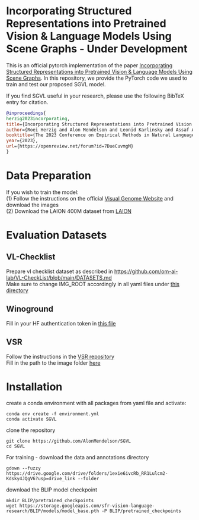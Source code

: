 # Incorporating Structured Representations into Pretrained Vision & Language Models Using Scene Graphs - Under Development

This is an official pytorch implementation of the paper [Incorporating Structured Representations into Pretrained Vision & Language Models Using Scene Graphs](https://arxiv.org/abs/2305.06343). In this repository, we provide the PyTorch code we used to train and test our proposed SGVL model.

If you find SGVL useful in your research, please use the following BibTeX entry for citation.

```BibTeX
@inproceedings{
herzig2023incorporating,
title={Incorporating Structured Representations into Pretrained Vision {\textbackslash}\& Language Models Using Scene Graphs},
author={Roei Herzig and Alon Mendelson and Leonid Karlinsky and Assaf Arbelle and Rogerio Feris and Trevor Darrell and Amir Globerson},
booktitle={The 2023 Conference on Empirical Methods in Natural Language Processing},
year={2023},
url={https://openreview.net/forum?id=7DueCuvmgM}
}
```

# Data Preparation
If you wish to train the model:
<br/>
(1) Follow the instructions on the official [Visual Genome Website](https://homes.cs.washington.edu/~ranjay/visualgenome/index.html) and download the images
<br/>
(2) Download the LAION 400M dataset from [LAION](https://laion.ai/)

# Evaluation Datasets
## VL-Checklist
Prepare vl checklist dataset as described in https://github.com/om-ai-lab/VL-CheckList/blob/main/DATASETS.md
<br/>
Make sure to change IMG_ROOT accordingly in all yaml files under [this directory](https://github.com/AlonMendelson/SGVL/blob/main/BLIP/VL_CheckList/corpus/v1)

## Winoground
Fill in your HF authentication token in [this file](https://github.com/AlonMendelson/SGVL/blob/main/BLIP/Winoground/evaluate_winoground.py)

## VSR
Follow the instructions in the [VSR repository](https://github.com/cambridgeltl/visual-spatial-reasoning/tree/master/data)
<br/>
Fill in the path to the image folder [here](https://github.com/AlonMendelson/SGVL/blob/main/BLIP/vsr/vsr_dataset.py)




# Installation
create a conda environment with all packages from yaml file and activate:

```
conda env create -f environment.yml
conda activate SGVL
```

clone the repository

```
git clone https://github.com/AlonMendelson/SGVL
cd SGVL
```
For training - download the data and annotations directory

```
gdown --fuzzy https://drive.google.com/drive/folders/1exie6ivcRb_RR1Lulcm2-Kdsky4JQgV6?usp=drive_link --folder
```
download the BLIP model checkpoint

```
mkdir BLIP/pretrained_checkpoints
wget https://storage.googleapis.com/sfr-vision-language-research/BLIP/models/model_base.pth -P BLIP/pretrained_checkpoints
